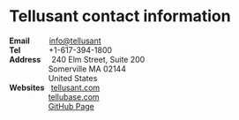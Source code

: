 # Tellusant contact information  

**Email**&nbsp;&nbsp;&nbsp;&nbsp;&nbsp;&nbsp;&nbsp;&nbsp; [info@tellusant](mailto:info@tellusant)  
**Tel**&nbsp;&nbsp;&nbsp;&nbsp;&nbsp;&nbsp;&nbsp;&nbsp;&nbsp;&nbsp;&nbsp;&nbsp;  +1-617-394-1800  
**Address**&nbsp;&nbsp;&nbsp;&nbsp;  240 Elm Street, Suite 200  
&nbsp;&nbsp;&nbsp;&nbsp;&nbsp;&nbsp;&nbsp;&nbsp;&nbsp;&nbsp;&nbsp;&nbsp;&nbsp;&nbsp;&nbsp;&nbsp;&nbsp;  Somerville MA 02144  
&nbsp;&nbsp;&nbsp;&nbsp;&nbsp;&nbsp;&nbsp;&nbsp;&nbsp;&nbsp;&nbsp;&nbsp;&nbsp;&nbsp;&nbsp;&nbsp;&nbsp;  United States  
**Websites**&nbsp;&nbsp; [tellusant.com](https://tellusant.com)  
&nbsp;&nbsp;&nbsp;&nbsp;&nbsp;&nbsp;&nbsp;&nbsp;&nbsp;&nbsp;&nbsp;&nbsp;&nbsp;&nbsp;&nbsp;&nbsp;&nbsp;  [tellubase.com](https://tellubase.com)  
&nbsp;&nbsp;&nbsp;&nbsp;&nbsp;&nbsp;&nbsp;&nbsp;&nbsp;&nbsp;&nbsp;&nbsp;&nbsp;&nbsp;&nbsp;&nbsp;&nbsp;  [GitHub Page](https://tellusant.github.io/publications/)  
